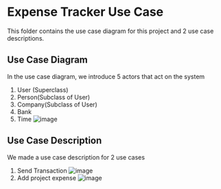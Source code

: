 # Expense Tracker Use Case
This folder contains the use case diagram for this project and 2 use case descriptions.
## Use Case Diagram
In the use case diagram, we introduce 5 actors that act on the system  
1. User (Superclass)
2. Person(Subclass of User)
3. Company(Subclass of User)
4. Bank
5. Time
![image](https://github.com/MahmoudHamdy02/Expense-Tracker/assets/88620211/81151948-bf19-4d20-ac29-6bff372a54a3)
## Use Case Description  
We made a use case description for 2 use cases
1. Send Transaction
![image](https://github.com/MahmoudHamdy02/Expense-Tracker/assets/88620211/f8ebdd1a-4a32-45d0-9105-2ae0ab72e91d)
2. Add project expense
![image](https://github.com/MahmoudHamdy02/Expense-Tracker/assets/88620211/92316319-b507-4924-8d36-5e9a6afab9e1)
